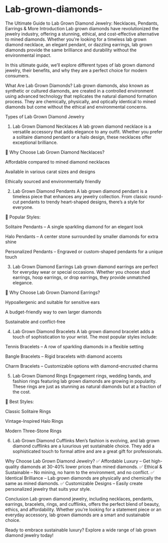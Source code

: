 # Lab-grown-diamonds-
The Ultimate Guide to Lab Grown Diamond Jewelry: Necklaces, Pendants, Earrings & More
Introduction
Lab grown diamonds have revolutionized the jewelry industry, offering a stunning, ethical, and cost-effective alternative to mined diamonds. Whether you're looking for a timeless lab grown diamond necklace, an elegant pendant, or dazzling earrings, lab grown diamonds provide the same brilliance and durability without the environmental impact.

In this ultimate guide, we’ll explore different types of lab grown diamond jewelry, their benefits, and why they are a perfect choice for modern consumers.

What Are Lab Grown Diamonds?
Lab grown diamonds, also known as synthetic or cultured diamonds, are created in a controlled environment using advanced technology that replicates the natural diamond formation process. They are chemically, physically, and optically identical to mined diamonds but come without the ethical and environmental concerns.

Types of Lab Grown Diamond Jewelry
1. Lab Grown Diamond Necklaces
A lab grown diamond necklace is a versatile accessory that adds elegance to any outfit. Whether you prefer a solitaire diamond pendant or a halo design, these necklaces offer exceptional brilliance.

💎 Why Choose Lab Grown Diamond Necklaces?

Affordable compared to mined diamond necklaces

Available in various carat sizes and designs

Ethically sourced and environmentally friendly

2. Lab Grown Diamond Pendants
A lab grown diamond pendant is a timeless piece that enhances any jewelry collection. From classic round-cut pendants to trendy heart-shaped designs, there’s a style for everyone.

💎 Popular Styles:

Solitaire Pendants – A single sparkling diamond for an elegant look

Halo Pendants – A center stone surrounded by smaller diamonds for extra shine

Personalized Pendants – Engraved or custom-shaped pendants for a unique touch

3. Lab Grown Diamond Earrings
Lab grown diamond earrings are perfect for everyday wear or special occasions. Whether you choose stud earrings, hoop earrings, or drop earrings, they provide unmatched elegance.

💎 Why Choose Lab Grown Diamond Earrings?

Hypoallergenic and suitable for sensitive ears

A budget-friendly way to own larger diamonds

Sustainable and conflict-free

4. Lab Grown Diamond Bracelets
A lab grown diamond bracelet adds a touch of sophistication to your wrist. The most popular styles include:

Tennis Bracelets – A row of sparkling diamonds in a flexible setting

Bangle Bracelets – Rigid bracelets with diamond accents

Charm Bracelets – Customizable options with diamond-encrusted charms

5. Lab Grown Diamond Rings
Engagement rings, wedding bands, and fashion rings featuring lab grown diamonds are growing in popularity. These rings are just as stunning as natural diamonds but at a fraction of the cost.

💎 Best Styles:

Classic Solitaire Rings

Vintage-Inspired Halo Rings

Modern Three-Stone Rings

6. Lab Grown Diamond Cufflinks
Men’s fashion is evolving, and lab grown diamond cufflinks are a luxurious yet sustainable choice. They add a sophisticated touch to formal attire and are a great gift for professionals.

Why Choose Lab Grown Diamond Jewelry?
✅ Affordable Luxury – Get high-quality diamonds at 30-40% lower prices than mined diamonds.
✅ Ethical & Sustainable – No mining, no harm to the environment, and no conflict.
✅ Identical Brilliance – Lab grown diamonds are physically and chemically the same as mined diamonds.
✅ Customizable Designs – Easily create personalized jewelry that suits your style.

Conclusion
Lab grown diamond jewelry, including necklaces, pendants, earrings, bracelets, rings, and cufflinks, offers the perfect blend of beauty, ethics, and affordability. Whether you’re looking for a statement piece or an everyday accessory, lab grown diamonds are a smart and sustainable choice.

Ready to embrace sustainable luxury? Explore a wide range of lab grown diamond jewelry today!


